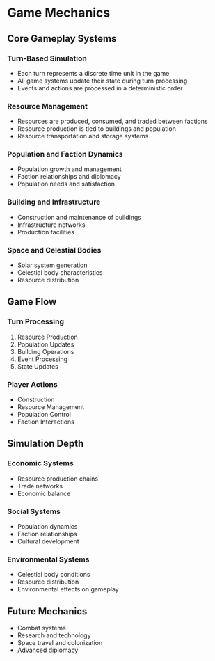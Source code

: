 # Game Mechanics

## Core Gameplay Systems

### Turn-Based Simulation
- Each turn represents a discrete time unit in the game
- All game systems update their state during turn processing
- Events and actions are processed in a deterministic order

### Resource Management
- Resources are produced, consumed, and traded between factions
- Resource production is tied to buildings and population
- Resource transportation and storage systems

### Population and Faction Dynamics
- Population growth and management
- Faction relationships and diplomacy
- Population needs and satisfaction

### Building and Infrastructure
- Construction and maintenance of buildings
- Infrastructure networks
- Production facilities

### Space and Celestial Bodies
- Solar system generation
- Celestial body characteristics
- Resource distribution

## Game Flow

### Turn Processing
1. Resource Production
2. Population Updates
3. Building Operations
4. Event Processing
5. State Updates

### Player Actions
- Construction
- Resource Management
- Population Control
- Faction Interactions

## Simulation Depth

### Economic Systems
- Resource production chains
- Trade networks
- Economic balance

### Social Systems
- Population dynamics
- Faction relationships
- Cultural development

### Environmental Systems
- Celestial body conditions
- Resource distribution
- Environmental effects on gameplay

## Future Mechanics
- Combat systems
- Research and technology
- Space travel and colonization
- Advanced diplomacy 